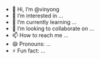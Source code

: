 - 👋 Hi, I’m @vinyong
- 👀 I’m interested in ...
- 🌱 I’m currently learning ...
- 💞️ I’m looking to collaborate on ...
- 📫 How to reach me ...
- 😄 Pronouns: ...
- ⚡ Fun fact: ...

<!---
vinyong/vinyong is a ✨ special ✨ repository because its `README.md` (this file) appears on your GitHub profile.
You can click the Preview link to take a look at your changes.
--->
